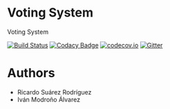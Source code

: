 # Voting System

Voting System

[![Build Status](https://travis-ci.org/Arquisoft/VotingSystem_4a.svg?branch=master)](https://travis-ci.org/Arquisoft/VotingSystem_4a)
[![Codacy Badge](https://api.codacy.com/project/badge/grade/ba58018ef9ae448d95ea3f3d854c4f9a)](https://www.codacy.com/app/jelabra/VotingSystem_4a)
[![codecov.io](https://codecov.io/github/Arquisoft/VotingSystem_4a/coverage.svg?branch=master)](https://codecov.io/github/Arquisoft/VotingSystem_4a?branch=master)
[![Gitter](https://badges.gitter.im/Arquisoft/VotingSystem_4a.svg)](https://gitter.im/Arquisoft/VotingSystem_4a?utm_source=badge&utm_medium=badge&utm_campaign=pr-badge)


# Authors

* Ricardo Suárez Rodríguez
* Iván Modroño Álvarez
